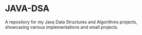 # JAVA-DSA
A repository for my Java Data Structures and Algorithms projects, showcasing various implementations and small projects.
